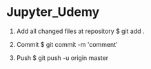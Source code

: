 # Jupyter_Udemy
1. Add all changed files at repository
$ git add . 

2. Commit
$ git commit -m 'comment'

3. Push
$ git push -u origin master
